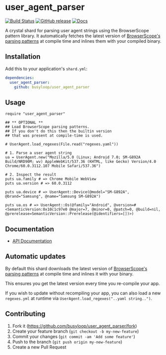 # user_agent_parser

[![Build Status](https://travis-ci.com/busyloop/user_agent_parser.svg?branch=master)](https://travis-ci.com/busyloop/user_agent_parser)
[![GitHub release](https://img.shields.io/github/release/busyloop/user_agent_parser.svg)](https://github.com/busyloop/user_agent_parser/releases)
[![Docs](https://img.shields.io/badge/docs-available-brightgreen.svg)](<https://busyloop.github.io/user_agent_parser/>)

A crystal shard for parsing user agent strings using the BrowserScope pattern library.
It automatically fetches the latest version of [BrowserScope's parsing patterns](https://github.com/ua-parser/uap-core)
at compile time and inlines them with your compiled binary.

## Installation

Add this to your application's `shard.yml`:

```yaml
dependencies:
  user_agent_parser:
    github: busyloop/user_agent_parser
```

## Usage

```crystal
require "user_agent_parser"

## ** OPTIONAL **
## Load BrowserScope parsing patterns.
## If you don't do this then the builtin version
## that was present at compile-time is used.

# UserAgent.load_regexes(File.read("regexes.yaml"))

# 1. Parse a user agent string
ua = UserAgent.new("Mozilla/5.0 (Linux; Android 7.0; SM-G892A Build/NRD90M; wv) AppleWebKit/537.36 (KHTML, like Gecko) Version/4.0 Chrome/60.0.3112.107 Mobile Safari/537.36")

# 2. Inspect the result
puts ua.family # => Chrome Mobile WebView
puts ua.version # => 60.0.3112

puts ua.device # => UserAgent::Device(@model="SM-G892A", @brand="Samsung", @name="Samsung SM-G892A")

puts ua.os # => UserAgent::Os(@family="Android", @version=#<SemanticVersion:0x10c1c97e0 @major=7, @minor=0, @patch=0, @build=nil, @prerelease=SemanticVersion::Prerelease(@identifiers=[])>)
```

## Documentation

* [API Documentation](https://busyloop.github.io/user_agent_parser/)


## Automatic updates

By default this shard downloads the latest version of [BrowserScope's parsing patterns](https://github.com/ua-parser/uap-core)
at compile time and inlines it with your binary.

This ensures you get the latest version every time you re-compile your app.

If you wish to update without recompiling your app, you can also
load a new `regexes.yml` at runtime via `UserAgent.load_regexes("..yaml string..")`.

## Contributing

1. Fork it (<https://github.com/busyloop/user_agent_parser/fork>)
2. Create your feature branch (`git checkout -b my-new-feature`)
3. Commit your changes (`git commit -am 'Add some feature'`)
4. Push to the branch (`git push origin my-new-feature`)
5. Create a new Pull Request


